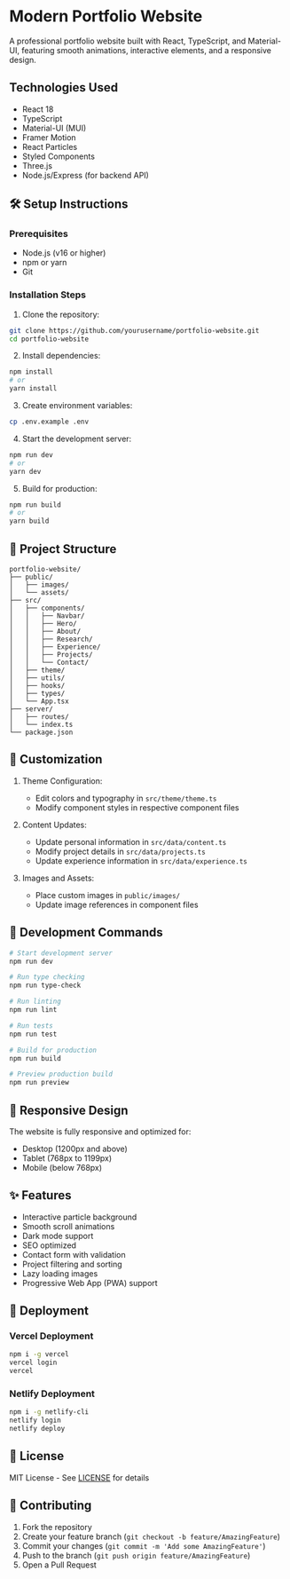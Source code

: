 # Modern Portfolio Website

A professional portfolio website built with React, TypeScript, and Material-UI, featuring smooth animations, interactive elements, and a responsive design.

## Technologies Used

- React 18
- TypeScript
- Material-UI (MUI)
- Framer Motion
- React Particles
- Styled Components
- Three.js
- Node.js/Express (for backend API)

## 🛠️ Setup Instructions

### Prerequisites

- Node.js (v16 or higher)
- npm or yarn
- Git

### Installation Steps

1. Clone the repository:
```bash
git clone https://github.com/yourusername/portfolio-website.git
cd portfolio-website
```

2. Install dependencies:
```bash
npm install
# or
yarn install
```

3. Create environment variables:
```bash
cp .env.example .env
```

4. Start the development server:
```bash
npm run dev
# or
yarn dev
```

5. Build for production:
```bash
npm run build
# or
yarn build
```

## 📁 Project Structure

```
portfolio-website/
├── public/
│   ├── images/
│   └── assets/
├── src/
│   ├── components/
│   │   ├── Navbar/
│   │   ├── Hero/
│   │   ├── About/
│   │   ├── Research/
│   │   ├── Experience/
│   │   ├── Projects/
│   │   └── Contact/
│   ├── theme/
│   ├── utils/
│   ├── hooks/
│   ├── types/
│   └── App.tsx
├── server/
│   ├── routes/
│   └── index.ts
└── package.json
```

## 🎨 Customization

1. Theme Configuration:
   - Edit colors and typography in `src/theme/theme.ts`
   - Modify component styles in respective component files

2. Content Updates:
   - Update personal information in `src/data/content.ts`
   - Modify project details in `src/data/projects.ts`
   - Update experience information in `src/data/experience.ts`

3. Images and Assets:
   - Place custom images in `public/images/`
   - Update image references in component files

## 🔧 Development Commands

```bash
# Start development server
npm run dev

# Run type checking
npm run type-check

# Run linting
npm run lint

# Run tests
npm run test

# Build for production
npm run build

# Preview production build
npm run preview
```

## 📱 Responsive Design

The website is fully responsive and optimized for:
- Desktop (1200px and above)
- Tablet (768px to 1199px)
- Mobile (below 768px)

## ✨ Features

- Interactive particle background
- Smooth scroll animations
- Dark mode support
- SEO optimized
- Contact form with validation
- Project filtering and sorting
- Lazy loading images
- Progressive Web App (PWA) support

## 🚀 Deployment

### Vercel Deployment
```bash
npm i -g vercel
vercel login
vercel
```

### Netlify Deployment
```bash
npm i -g netlify-cli
netlify login
netlify deploy
```

## 📄 License

MIT License - See [LICENSE](LICENSE) for details

## 🤝 Contributing

1. Fork the repository
2. Create your feature branch (`git checkout -b feature/AmazingFeature`)
3. Commit your changes (`git commit -m 'Add some AmazingFeature'`)
4. Push to the branch (`git push origin feature/AmazingFeature`)
5. Open a Pull Request
